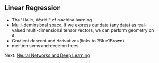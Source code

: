 ## Linear Regression

- The "Hello, World!" of machine learning
- Multi-deminsional space. If we express our data (any data) as real-valued multi-dimensional tensor vectors, we can perform geometry on it.
- Gradient descent and derivatives (links to 3Blue1Brown)
- ~~mention svms and decision trees~~

Next: [Neural Networks and Deep Learning](neural-networks-and-deep-learning.html)